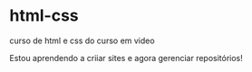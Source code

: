 # html-css
 curso de html e css do curso em video

Estou aprendendo a criiar sites e agora gerenciar repositórios!
